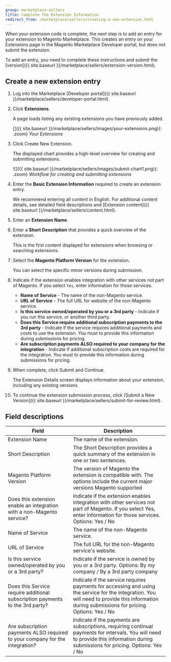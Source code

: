 ```yaml
---
group: marketplace-sellers
title: Complete the Extension Information
redirect_from: /marketplace/sellers/creating-a-new-extension.html
---
```


When your extension code is complete, the next step is to add an entry for your extension to Magento Marketplace. This creates an entry on your Extensions page in the Magento Marketplace Developer portal, but does not submit the extension.

To add an entry, you need to complete these instructions and submit the [version]({{ site.baseurl }}/marketplace/sellers/extension-version.html).

## Create a new extension entry

1. Log into the Marketplace [Developer portal]({{ site.baseurl }}/marketplace/sellers/developer-portal.html).

1. Click **Extensions**.

   A page loads listing any existing extensions you have previously added.

   []({{ site.baseurl }}/marketplace/sellers/images/your-extensions.png){: .zoom}
    _Your Extensions_

1. Click <span class="btn">Create New Extension</span>.

   The displayed chart provides a high-level overview for creating and submitting extensions.

   ![]({{ site.baseurl }}/marketplace/sellers/images/submit-chart1.png){: .zoom}
   _Workflow for creating and submitting extensions_

1. Enter the **Basic Extension Information** required to create an extension entry.

   We recommend entering all content in English. For additional content details, see detailed field descriptions and [Extension content]({{ site.baseurl }}/marketplace/sellers/content.html).

1. Enter an **Extension Name**.

1. Enter a **Short Description** that provides a quick overview of the extension.

   This is the first content displayed for extensions when browsing or searching extensions.

1. Select the **Magento Platform Version** for the extension.

   You can select the specific minor versions during submission.

1. Indicate if the extension enables integration with other services not part of Magento. If you select `Yes`, enter information for those services.

   -  **Name of Service** - The name of the non-Magento service.
   -  **URL of Service** - The full URL for website of the non-Magento service.
   -  **Is this service owned/operated by you or a 3rd party** - Indicate if you run this service, or another third party.
   -  **Does this Service require additional subscription payments to the 3rd party** - Indicate if the service requires additional payments and costs to use the extension. You must to provide this information during submissions for pricing.
   -  **Are subscription payments ALSO required to your company for the integration** - Indicate if additional subscription costs are required for the integration. You must to provide this information during submissions for pricing.

1. When complete, click <span class="btn">Submit and Continue</span>.

   The Extension Details screen displays information about your extension, including any existing versions.

1. To continue the extension submission process, click <span class="btn">[Submit a New Version]({{ site.baseurl }}/marketplace/sellers/submit-for-review.html)</span>.

## Field descriptions

|Field|Description|
|--- |--- |
|Extension Name|The name of the extension.|
|Short Description|The Short Description provides a quick summary of the extension in one or two sentences.|
|Magento Platform Version|The version of Magento the extension is compatible with. The options include the current major versions Magento supported|
|Does this extension enable an integration with a non-Magento service?|Indicate if the extension enables integration with other services not part of Magento. If you select Yes, enter information for those services. Options: Yes / No|
|Name of Service|The name of the non-Magento service.|
|URL of Service|The full URL for the non-Magento service's website.|
|Is this service owned/operated by you or a 3rd party?|Indicate if the service is owned by you or a 3rd party. Options: By my company / By a 3rd party company|
|Does this Service require additional subscription payments to the 3rd party?|Indicate if the service requires payments for accessing and using the service for the integration. You will need to provide this information during submissions for pricing. Options: Yes / No|
|Are subscription payments ALSO required to your company for the integration?|Indicate if the payments are subscriptions, requiring continual payments for intervals. You will need to provide this information during submissions for pricing. Options: Yes / No|
